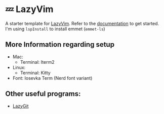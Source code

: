 # 💤 LazyVim

A starter template for [LazyVim](https://github.com/LazyVim/LazyVim).
Refer to the [documentation](https://lazyvim.github.io/installation) to get started.
I'm using `lspInstall` to install emmet (`emmet-ls`)

## More Information regarding setup

- Mac:
  - Terminal: Iterm2
- Linux:
  - Terminal: Kitty
- Font: Iosevka Term (Nerd font variant)

## Other useful programs:

- [LazyGit](https://github.com/jesseduffield/lazygit)
